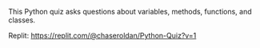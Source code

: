 This Python quiz asks questions about variables, methods, functions, and classes.

Replit: https://replit.com/@chaseroldan/Python-Quiz?v=1
